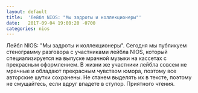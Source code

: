 ```yaml
---
layout: default
title:  'Лейбл NIOS: "Мы задроты и коллекционеры"'
date:   2017-09-04 19:00:20 -0700
categories: nios
---
```

Лейбл NIOS: "Мы задроты и коллекционеры".
Сегодня мы публикуем стенограмму разговора с участниками лейбла NIOS, который специализируется на выпуске мрачной музыки на кассетах с прекрасным оформлением.
В жизни же участники лейбла совсем не мрачные и обладают прекрасным чувством юмора, поэтому все авторские шутки сохранены.
Не станем выделять их в тексте, поэтому не смущайтесь, если вдруг впадете в ступор.
Приятного чтения.

